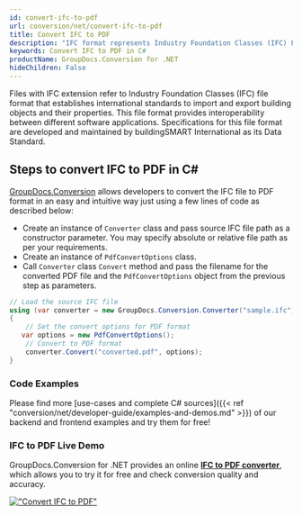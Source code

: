 ```yaml
---
id: convert-ifc-to-pdf
url: conversion/net/convert-ifc-to-pdf
title: Convert IFC to PDF
description: "IFC format represents Industry Foundation Classes (IFC) File Format with .ifc extension. Learn how to convert IFC to PDF file programmatically in C# language using GroupDocs.Conversion for .NET library."
keywords: Convert IFC to PDF in C#
productName: GroupDocs.Conversion for .NET
hideChildren: False
---
```


Files with IFC extension refer to  Industry Foundation Classes (IFC) file format that establishes international standards to import and export building objects and their properties. This file format provides interoperability between different software applications. Specifications for this file format are developed and maintained by buildingSMART International as its Data Standard.

## Steps to convert IFC to PDF in C#

[GroupDocs.Conversion](https://products.groupdocs.com/conversion/net) allows developers to convert the IFC file to PDF format in an easy and intuitive way just using a few lines of code as described below:

* Create an instance of `Converter` class and pass source IFC file path as a constructor parameter. You may specify absolute or relative file path as per your requirements. 
* Create an instance of `PdfConvertOptions` class.
* Call `Converter` class `Convert` method and pass the filename for the converted PDF file and the `PdfConvertOptions` object from the previous step as parameters.

```csharp
// Load the source IFC file
using (var converter = new GroupDocs.Conversion.Converter("sample.ifc"))
{
    // Set the convert options for PDF format
   var options = new PdfConvertOptions();
    // Convert to PDF format
    converter.Convert("converted.pdf", options);
}
```

### Code Examples

Please find more [use-cases and complete C# sources]({{< ref "conversion/net/developer-guide/examples-and-demos.md" >}}) of our backend and frontend examples and try them for free!

### IFC to PDF Live Demo

GroupDocs.Conversion for .NET provides an online [**IFC to PDF converter**](https://products.groupdocs.app/conversion/ifc-to-pdf), which allows you to try it for free and check conversion quality and accuracy.

[!["Convert IFC to PDF"](conversion/net/images/convert-to-pdf/convert-ifc-to-pdf.png)](https://products.groupdocs.app/conversion/ifc-to-pdf)